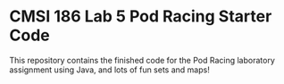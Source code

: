 # CMSI 186 Lab 5 Pod Racing Starter Code

This repository contains the finished code for the Pod Racing laboratory assignment using Java, and lots of fun sets and maps!


